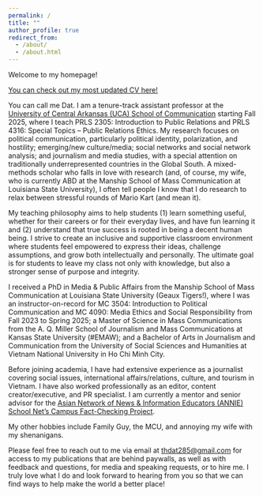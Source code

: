 ```yaml
---
permalink: /
title: ""
author_profile: true
redirect_from: 
  - /about/
  - /about.html
---
```


Welcome to my homepage!

[You can check out my most updated CV here!](/files/CV_HDatTran.pdf)

You can call me Dat. I am a tenure-track assistant professor at the [University of Central Arkansas (UCA) School of Communication](https://uca.edu/communication/) starting Fall 2025, where I teach PRLS 2305: Introduction to Public Relations and PRLS 4316: Special Topics – Public Relations Ethics. My research focuses on political communication, particularly political identity, polarization, and hostility; emerging/new culture/media; social networks and social network analysis; and journalism and media studies, with a special attention on traditionally underrepresented countries in the Global South. A mixed-methods scholar who falls in love with research (and, of course, my wife, who is currently ABD at the Manship School of Mass Communication at Louisiana State University), I often tell people I know that I do research to relax between stressful rounds of Mario Kart (and mean it).

My teaching philosophy aims to help students (1) learn something useful, whether for their careers or for their everyday lives, and have fun learning it and (2) understand that true success is rooted in being a decent human being. I strive to create an inclusive and supportive classroom environment where students feel empowered to express their ideas, challenge assumptions, and grow both intellectually and personally. The ultimate goal is for students to leave my class not only with knowledge, but also a stronger sense of purpose and integrity.

I received a PhD in Media & Public Affairs from the Manship School of Mass Communication at Louisiana State University (Geaux Tigers!), where I was an instructor-on-record for MC 3504: Introduction to Political Communication and MC 4090: Media Ethics and Social Responsibility from Fall 2023 to Spring 2025; a Master of Science in Mass Communications from the A. Q. Miller School of Journalism and Mass Communications at Kansas State University (#EMAW); and a Bachelor of Arts in Journalism and Communication from the University of Social Sciences and Humanities at Vietnam National University in Ho Chi Minh City.

Before joining academia, I have had extensive experience as a journalist covering social issues, international affairs/relations, culture, and tourism in Vietnam. I have also worked professionally as an editor, content creator/executive, and PR specialist. I am currently a mentor and senior advisor for the [Asian Network of News & Information Educators (ANNIE) School Net’s Campus Fact-Checking Project](https://talk.annieasia.org/p/annie-school-net-campus-fact-checking).

My other hobbies include Family Guy, the MCU, and annoying my wife with my shenanigans.

Please feel free to reach out to me via email at [thdat285@gmail.com](mailto:thdat285@gmail.com) for access to my publications that are behind paywalls, as well as with feedback and questions, for media and speaking requests, or to hire me. I truly love what I do and look forward to hearing from you so that we can find ways to help make the world a better place!
